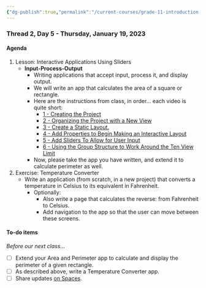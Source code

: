 ```yaml
---
{"dg-publish":true,"permalink":"/current-courses/grade-11-introduction-to-computer-science/section-1/thread-2/day-5/","dgHomeLink":false}
---
```


### Thread 2, Day 5 - Thursday, January 19, 2023

#### Agenda

1. Lesson: Interactive Applications Using Sliders
	- **Input-Process-Output**
		- Writing applications that accept input, process it, and display output.
		- We will write an app that calculates the area of a square or rectangle.
		- Here are the instructions from class, in order... each video is quite short:
			- [1 - Creating the Project](https://youtu.be/bDS5aO_zSkc)
			- [2 - Organizing the Project with a New View](https://youtu.be/6S4Qoffmdxk)
			- [3 - Create a Static Layout.](https://youtu.be/XuDLSzjDybQ)
			- [4 - Add Properties to Begin Making an Interactive Layout](https://youtu.be/6Kh_ehl9PgU)
			- [5 - Add Sliders To Allow for User Input](https://youtu.be/0sL9UTmB-Ss)
			- [6 - Using the Group Structure to Work Around the Ten View Limit](https://youtu.be/8aJx0YRKjtM)
		- Now, please take the app you have written, and extend it to calculate perimeter as well.
2. Exercise: Temperature Converter
	-  Write an application (from scratch, in a new project) that converts a temperature in Celsius to its equivalent in Fahrenheit.
		- Optionally:
			- Also write a page that calculates the reverse: from Fahrenheit to Celsius.
			- Add navigation to the app so that the user can move between these screens.
	  
#### To-do items
*Before our next class...*
- [ ] Extend your Area and Perimeter app to calculate and display the perimeter of a given rectangle.
- [ ] As described above, write a Temperature Converter app.
- [ ] Share updates [on Spaces](https://ca.spacesedu.com/).
